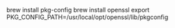 brew install pkg-config
brew install openssl
export PKG_CONFIG_PATH=/usr/local/opt/openssl/lib/pkgconfig
